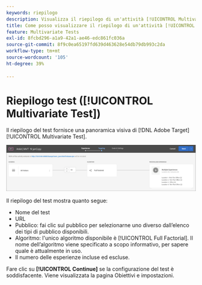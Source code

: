 ```yaml
---
keywords: riepilogo
description: Visualizza il riepilogo di un'attività [!UICONTROL Multivariate Test] (MVT) che fornisce una panoramica visiva dell'attività in [!DNL Adobe Target].
title: Come posso visualizzare il riepilogo di un'attività [!UICONTROL Multivariate Test] (MVT)?
feature: Multivariate Tests
exl-id: 8fcbd296-a1a9-42a1-ae46-edc861fc036a
source-git-commit: 8f9c0ea65197fd639d463628e54db79db993c2da
workflow-type: tm+mt
source-wordcount: '105'
ht-degree: 39%

---
```


# Riepilogo test ([!UICONTROL Multivariate Test])

Il riepilogo del test fornisce una panoramica visiva di [!DNL Adobe Target] [!UICONTROL Multivariate Test].

![Finestra di dialogo Riepilogo del test](/help/main/c-activities/c-multivariate-testing/t-create-multivariate-test/assets/summary2new.png)

Il riepilogo del test mostra quanto segue:

* Nome del test
* URL
* Pubblico: fai clic sul pubblico per selezionarne uno diverso dall’elenco dei tipi di pubblico disponibili.
* Algoritmo: l&#39;unico algoritmo disponibile è [!UICONTROL Full Factorial]. Il nome dell’algoritmo viene specificato a scopo informativo, per sapere quale è attualmente in uso.
* Il numero delle esperienze incluse ed escluse.

Fare clic su **[!UICONTROL Continue]** se la configurazione del test è soddisfacente. Viene visualizzata la pagina Obiettivi e impostazioni.
